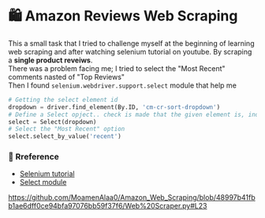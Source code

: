 # :shopping: Amazon Reviews Web Scraping
This a small task that I tried to challenge myself at the beginning of learning web scraping and after watching selenium tutorial on youtube. By scraping a **single product reveiws**.  
There was a problem facing me; I tried to select the "Most Recent" comments nasted of "Top Reviews"  
Then I found `selenium.webdriver.support.select` module that help me 
```python
# Getting the select element id
dropdown = driver.find_element(By.ID, 'cm-cr-sort-dropdown')
# Define a Select opject.. check is made that the given element is, indeed, a SELECT tag
select = Select(dropdown)
# Select the "Most Recent" option
select.select_by_value('recent')
```

### :book: Rreference
- [Selenium tutorial](https://www.youtube.com/watch?v=Xjv1sY630Uc&list=PLzMcBGfZo4-n40rB1XaJ0ak1bemvlqumQ)
- [Select module](https://www.selenium.dev/selenium/docs/api/py/webdriver_support/selenium.webdriver.support.select.html#module-selenium.webdriver.support.select)

https://github.com/MoamenAlaa0/Amazon_Web_Scraping/blob/48997b41fbb1ae6dff0ce94bfa97076bb59f37f6/Web%20Scraper.py#L23
